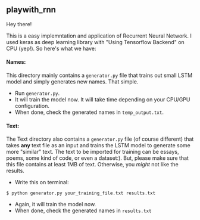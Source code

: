 ## playwith_rnn

Hey there!

This is a easy implemntation and application of Recurrent Neural Network. I used keras as deep learning library with "Using Tensorflow Backend" on CPU (yep!). So here's what we have: 

#### Names:
This directory mainly contains a `generator.py` file that trains out small LSTM model and simply generates new names. That simple.

* Run `generator.py`.
* It will train the model now. It will take time depending on your CPU/GPU configuration.
* When done, check the generated names in `temp_output.txt`.

#### Text:
The Text directory also contains a `generator.py` file (of course different) that takes **any** text file as an input and trains the LSTM model to generate some more "similar" text. The text to be imported for training can be essays, poems, some kind of code, or even a dataset:). But, please make sure that this file contains at least 1MB of text. Otherwise, you *might* not like the results.

* Write this on terminal: 
```
$ python generator.py your_training_file.txt results.txt
```
* Again, it will train the model now. 
* When done, check the generated names in `results.txt`
